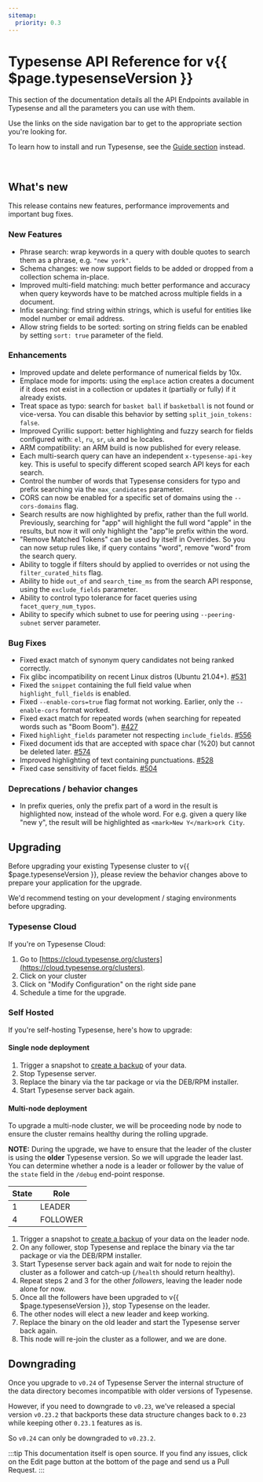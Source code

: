 ```yaml
---
sitemap:
  priority: 0.3
---
```


# Typesense API Reference for v{{ $page.typesenseVersion }}

This section of the documentation details all the API Endpoints available in Typesense and all the parameters you can use with them.

Use the links on the side navigation bar to get to the appropriate section you're looking for.

To learn how to install and run Typesense, see the [Guide section](/guide/README.md) instead.

<br/>

## What's new

This release contains new features, performance improvements and important bug fixes.

### New Features

- Phrase search: wrap keywords in a query with double quotes to search them as a phrase, e.g. `"new york"`.
- Schema changes: we now support fields to be added or dropped from a collection schema in-place.
- Improved multi-field matching: much better performance and accuracy when query keywords have to be matched across
  multiple fields in a document.
- Infix searching: find string within strings, which is useful for entities like model number or email address.
- Allow string fields to be sorted: sorting on string fields can be enabled by setting `sort: true` parameter of the field.

### Enhancements

- Improved update and delete performance of numerical fields by 10x.
- Emplace mode for imports: using the `emplace` action creates a document if it does not exist in a collection 
  or updates it (partially or fully) if it already exists.
- Treat space as typo: search for `basket ball` if `basketball` is not found or vice-versa. You can disable this behavior
  by setting `split_join_tokens: false`.
- Improved Cyrillic support: better highlighting and fuzzy search for fields configured with: 
  `el`, `ru`, `sr`, `uk` and `be` locales.
- ARM compatibility: an ARM build is now published for every release.
- Each multi-search query can have an independent `x-typesense-api-key` key. This is useful to specify different scoped search API keys for each search.
- Control the number of words that Typesense considers for typo and prefix searching via the `max_candidates` parameter.
- CORS can now be enabled for a specific set of domains using the `--cors-domains` flag.
- Search results are now highlighted by prefix, rather than the full world. 
  Previously, searching for "app" will highlight the full word "apple" in the results, but now it will only highlight the "app"le prefix within the word.
- "Remove Matched Tokens" can be used by itself in Overrides. So you can now setup rules like, if query contains "word", remove "word" from the search query.
- Ability to toggle if filters should by applied to overrides or not using the `filter_curated_hits` flag.
- Ability to hide `out_of` and `search_time_ms` from the search API response, using the `exclude_fields` parameter.
- Ability to control typo tolerance for facet queries using `facet_query_num_typos`.
- Ability to specify which subnet to use for peering using `--peering-subnet` server parameter.

### Bug Fixes

- Fixed exact match of synonym query candidates not being ranked correctly.
- Fix glibc incompatibility on recent Linux distros (Ubuntu 21.04+). [#531](https://github.com/typesense/typesense/issues/531)
- Fixed the `snippet` containing the full field value when `highlight_full_fields` is enabled.
- Fixed `--enable-cors=true` flag format not working. Earlier, only the `--enable-cors` format worked.
- Fixed exact match for repeated words (when searching for repeated words such as "Boom Boom"). [#427](https://github.com/typesense/typesense/issues/427)
- Fixed `highlight_fields` parameter not respecting `include_fields`. [#556](https://github.com/typesense/typesense/issues/556)
- Fixed document ids that are accepted with space char (%20) but cannot be deleted later. [#574](https://github.com/typesense/typesense/issues/574)
- Improved highlighting of text containing punctuations. [#528](https://github.com/typesense/typesense/issues/528)
- Fixed case sensitivity of facet fields. [#504](https://github.com/typesense/typesense/issues/504)

### Deprecations / behavior changes

- In prefix queries, only the prefix part of a word in the result is highlighted now, instead of the whole word. 
  For e.g. given a query like "new y", the result will be highlighted as `<mark>New Y</mark>ork City`.

## Upgrading

Before upgrading your existing Typesense cluster to v{{ $page.typesenseVersion }}, please review the behavior
changes above to prepare your application for the upgrade.

We'd recommend testing on your development / staging environments before upgrading. 

### Typesense Cloud

If you're on Typesense Cloud:

1. Go to [https://cloud.typesense.org/clusters](https://cloud.typesense.org/clusters).
2. Click on your cluster
3. Click on "Modify Configuration" on the right side pane
4. Schedule a time for the upgrade.

### Self Hosted

If you're self-hosting Typesense, here's how to upgrade:

#### Single node deployment

1. Trigger a snapshot to [create a backup](cluster-operations.md#create-snapshot-for-backups) of your data.
2. Stop Typesense server.
3. Replace the binary via the tar package or via the DEB/RPM installer. 
4. Start Typesense server back again.

#### Multi-node deployment

To upgrade a multi-node cluster, we will be proceeding node by node to ensure the cluster remains healthy during the rolling upgrade.

**NOTE:** During the upgrade, we have to ensure that the leader of the cluster is using the **older** Typesense version. 
So we will upgrade the leader last. You can determine whether a node is a leader or follower by the value of the `state` 
field in the `/debug` end-point response.

| State | Role     |
|-------|----------|
| 1     | LEADER   |
| 4     | FOLLOWER |

1. Trigger a snapshot to [create a backup](cluster-operations.md#create-snapshot-for-backups) of your data 
   on the leader node.
2. On any follower, stop Typesense and replace the binary via the tar package or via the DEB/RPM installer.
3. Start Typesense server back again and wait for node to rejoin the cluster as a follower and catch-up (`/health` should return healthy). 
4. Repeat steps 2 and 3 for the other _followers_, leaving the leader node alone for now.
5. Once all the followers have been upgraded to v{{ $page.typesenseVersion }}, stop Typesense on the leader.
6. The other nodes will elect a new leader and keep working. 
7. Replace the binary on the old leader and start the Typesense server back again. 
8. This node will re-join the cluster as a follower, and we are done.

## Downgrading

Once you upgrade to `v0.24` of Typesense Server the internal structure of the data directory becomes incompatible with older versions of Typesense.

However, if you need to downgrade to `v0.23`, we've released a special version `v0.23.2` that backports these data structure changes back to `0.23` while keeping other `0.23.1` features as is.

So `v0.24` can only be downgraded to `v0.23.2`.

:::tip
This documentation itself is open source. If you find any issues, click on the Edit page button at the bottom of the page and send us a Pull Request.
:::

<RedirectOldLinks />
